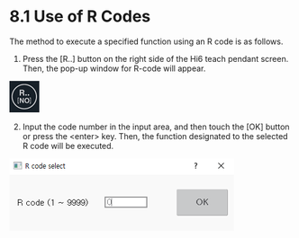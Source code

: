 # 8.1 Use of R Codes

The method to execute a specified function using an R code is as follows.

1.	Press the \[R..\] button on the right side of the Hi6 teach pendant screen. Then, the pop-up window for R-code will appear.

![](../_assets/tp630/k-r.png)



2.	Input the code number in the input area, and then touch the \[OK\] button or press the &lt;enter&gt; key. Then, the function designated to the selected R code will be executed.

![](../_assets/tp630/pop-rcode_end.png)





